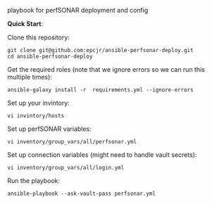 playbook for perfSONAR deployment and config

**Quick Start**:

Clone this repository:

    git clone git@github.com:epcjr/ansible-perfsonar-deploy.git
    cd ansible-perfsonar-deploy

Get the required roles (note that we ignore errors so we can run this multiple times):

    ansible-galaxy install -r  requirements.yml --ignore-errors

Set up your invintory:

    vi invintory/hosts

Set up perfSONAR variables:

    vi inventory/group_vars/all/perfsonar.yml

Set up connection variables (might need to handle vault secrets):

    vi inventory/group_vars/all/login.yml
    
Run the playbook:

    ansible-playbook --ask-vault-pass perfsonar.yml


